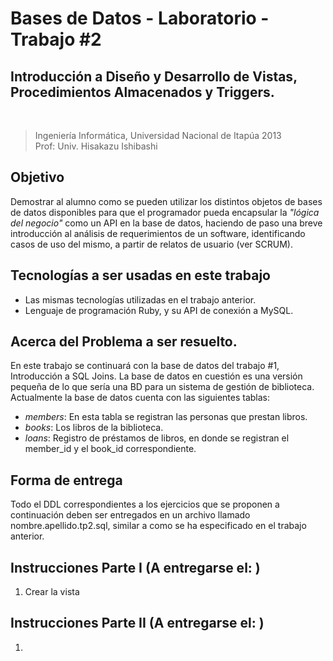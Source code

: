 # Bases de Datos - Laboratorio - Trabajo #2

## Introducción a Diseño y Desarrollo de Vistas, Procedimientos Almacenados y Triggers.

<br />

>Ingeniería Informática, Universidad Nacional de Itapúa 2013  
>Prof: Univ. Hisakazu Ishibashi

## Objetivo

Demostrar al alumno como se pueden utilizar los distintos objetos de bases de datos disponibles para que el programador pueda encapsular la *"lógica del negocio"* como un API en la base de datos, haciendo de paso una breve introducción al análisis de requerimientos de un software, identificando casos de uso del mismo, a partir de relatos de usuario (ver SCRUM).

## Tecnologías a ser usadas en este trabajo

- Las mismas tecnologías utilizadas en el trabajo anterior.
- Lenguaje de programación Ruby, y su API de conexión a MySQL.

## Acerca del Problema a ser resuelto.

En este trabajo se continuará con la base de datos del trabajo #1, Introducción a SQL Joins. La base de datos en cuestión es una versión pequeña de lo que sería una BD para un sistema de gestión de biblioteca. Actualmente la base de datos cuenta con las siguientes tablas:

- *members*: En esta tabla se registran las personas que prestan libros.
- *books*: Los libros de la biblioteca.
- *loans*: Registro de préstamos de libros, en donde se registran el member_id y el book_id correspondiente.



## Forma de entrega
Todo el DDL correspondientes a los ejercicios que se proponen a continuación deben ser entregados en un archivo llamado nombre.apellido.tp2.sql, similar a como se ha especificado en el trabajo anterior.

## Instrucciones Parte I (A entregarse el: )

1. Crear la vista


## Instrucciones Parte II (A entregarse el: )

1.





